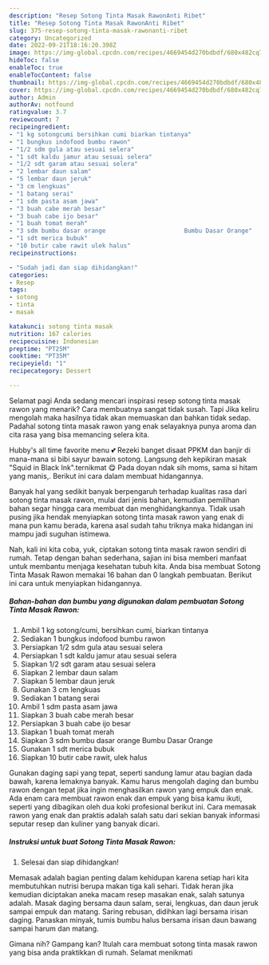 ```yaml
---
description: "Resep Sotong Tinta Masak RawonAnti Ribet"
title: "Resep Sotong Tinta Masak RawonAnti Ribet"
slug: 375-resep-sotong-tinta-masak-rawonanti-ribet
category: Uncategorized
date: 2022-09-21T18:16:20.398Z
image: https://img-global.cpcdn.com/recipes/4669454d270bdbdf/680x482cq70/sotong-tinta-masak-rawon-foto-resep-utama.jpg
hideToc: false
enableToc: true
enableTocContent: false
thumbnail: https://img-global.cpcdn.com/recipes/4669454d270bdbdf/680x482cq70/sotong-tinta-masak-rawon-foto-resep-utama.jpg
cover: https://img-global.cpcdn.com/recipes/4669454d270bdbdf/680x482cq70/sotong-tinta-masak-rawon-foto-resep-utama.jpg
author: Admin
authorAv: notfound
ratingvalue: 3.7
reviewcount: 7
recipeingredient:
- "1 kg sotongcumi bersihkan cumi biarkan tintanya"
- "1 bungkus indofood bumbu rawon"
- "1/2 sdm gula atau sesuai selera"
- "1 sdt kaldu jamur atau sesuai selera"
- "1/2 sdt garam atau sesuai selera"
- "2 lembar daun salam"
- "5 lembar daun jeruk"
- "3 cm lengkuas"
- "1 batang serai"
- "1 sdm pasta asam jawa"
- "3 buah cabe merah besar"
- "3 buah cabe ijo besar"
- "1 buah tomat merah"
- "3 sdm bumbu dasar orange                      Bumbu Dasar Orange"
- "1 sdt merica bubuk"
- "10 butir cabe rawit ulek halus"
recipeinstructions:

- "Sudah jadi dan siap dihidangkan!"
categories:
- Resep
tags:
- sotong
- tinta
- masak

katakunci: sotong tinta masak 
nutrition: 167 calories
recipecuisine: Indonesian
preptime: "PT25M"
cooktime: "PT35M"
recipeyield: "1"
recipecategory: Dessert

---
```



Selamat pagi Anda sedang mencari inspirasi resep sotong tinta masak rawon yang menarik? Cara membuatnya sangat tidak susah. Tapi Jika keliru mengolah maka hasilnya tidak akan memuaskan dan bahkan tidak sedap. Padahal sotong tinta masak rawon yang enak selayaknya punya aroma dan cita rasa yang bisa memancing selera kita.


Hubby&#39;s all time favorite menu 💕 Rezeki banget disaat PPKM dan banjir di mana-mana si bibi sayur bawain sotong. Langsung deh kepikiran masak &#34;Squid in Black Ink&#34;.ternikmat 😋 Pada doyan ndak sih moms, sama si hitam yang manis,. Berikut ini cara dalam membuat hidangannya.

Banyak hal yang sedikit banyak berpengaruh terhadap kualitas rasa dari sotong tinta masak rawon, mulai dari jenis bahan, kemudian pemilihan bahan segar hingga cara membuat dan menghidangkannya. Tidak usah pusing jika hendak menyiapkan sotong tinta masak rawon yang enak di mana pun kamu berada, karena asal sudah tahu triknya maka hidangan ini mampu jadi suguhan istimewa.


Nah, kali ini kita coba, yuk, ciptakan sotong tinta masak rawon sendiri di rumah. Tetap dengan bahan sederhana, sajian ini bisa memberi manfaat untuk membantu menjaga kesehatan tubuh kita. Anda bisa membuat Sotong Tinta Masak Rawon memakai 16 bahan dan 0 langkah pembuatan. Berikut ini cara untuk menyiapkan hidangannya.

<!--inarticleads1-->

##### Bahan-bahan dan bumbu yang digunakan dalam pembuatan Sotong Tinta Masak Rawon:

1. Ambil 1 kg sotong/cumi, bersihkan cumi, biarkan tintanya
1. Sediakan 1 bungkus indofood bumbu rawon
1. Persiapkan 1/2 sdm gula atau sesuai selera
1. Persiapkan 1 sdt kaldu jamur atau sesuai selera
1. Siapkan 1/2 sdt garam atau sesuai selera
1. Siapkan 2 lembar daun salam
1. Siapkan 5 lembar daun jeruk
1. Gunakan 3 cm lengkuas
1. Sediakan 1 batang serai
1. Ambil 1 sdm pasta asam jawa
1. Siapkan 3 buah cabe merah besar
1. Persiapkan 3 buah cabe ijo besar
1. Siapkan 1 buah tomat merah
1. Siapkan 3 sdm bumbu dasar orange                      Bumbu Dasar Orange
1. Gunakan 1 sdt merica bubuk
1. Siapkan 10 butir cabe rawit, ulek halus


Gunakan daging sapi yang tepat, seperti sandung lamur atau bagian dada bawah, karena lemaknya banyak. Kamu harus mengolah daging dan bumbu rawon dengan tepat jika ingin menghasilkan rawon yang empuk dan enak. Ada enam cara membuat rawon enak dan empuk yang bisa kamu ikuti, seperti yang dibagikan oleh dua koki profesional berikut ini. Cara memasak rawon yang enak dan praktis adalah salah satu dari sekian banyak informasi seputar resep dan kuliner yang banyak dicari. 

<!--inarticleads2-->

##### Instruksi untuk buat Sotong Tinta Masak Rawon:


1. Selesai dan siap dihidangkan!

Memasak adalah bagian penting dalam kehidupan karena setiap hari kita membutuhkan nutrisi berupa makan tiga kali sehari. Tidak heran jika kemudian diciptakan aneka macam resep masakan enak, salah satunya adalah. Masak daging bersama daun salam, serai, lengkuas, dan daun jeruk sampai empuk dan matang. Saring rebusan, didihkan lagi bersama irisan daging. Panaskan minyak, tumis bumbu halus bersama irisan daun bawang sampai harum dan matang. 

Gimana nih? Gampang kan? Itulah cara membuat sotong tinta masak rawon yang bisa anda praktikkan di rumah. Selamat menikmati

